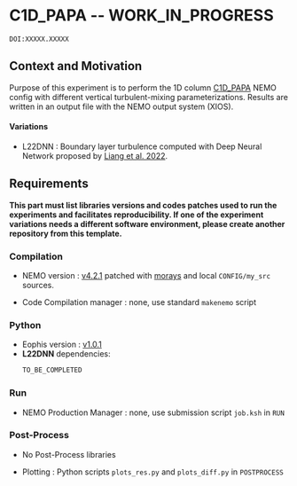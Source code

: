 # C1D_PAPA -- WORK_IN_PROGRESS

`DOI:XXXXX.XXXXX`

## Context and Motivation

Purpose of this experiment is to perform the 1D column [C1D_PAPA](https://doi.org/10.5194/gmd-8-69-2015) NEMO config with different vertical turbulent-mixing parameterizations. Results are written in an output file with the NEMO output system (XIOS).


#### Variations
- L22DNN : Boundary layer turbulence computed with Deep Neural Network proposed by [Liang et al. 2022](https://doi.org/10.1016/j.ocemod.2022.102059).


## Requirements

**This part must list libraries versions and codes patches used to run the experiments and facilitates reproducibility.
If one of the experiment variations needs a different software environment, please create another repository from this template.**

### Compilation

- NEMO version : [v4.2.1](https://forge.nemo-ocean.eu/nemo/nemo/-/releases/4.2.1) patched with [morays](https://github.com/morays-community/Patches-NEMO/tree/main/NEMO_v4.2.1) and local `CONFIG/my_src` sources.

- Code Compilation manager : none, use standard `makenemo` script


### Python

- Eophis version : [v1.0.1](https://github.com/alexis-barge/eophis/tree/v1.0.1)
- **L22DNN** dependencies:
  ```bash
  TO_BE_COMPLETED
  ```


### Run

- NEMO Production Manager : none, use submission script `job.ksh` in `RUN`


### Post-Process

- No Post-Process libraries

- Plotting : Python scripts `plots_res.py` and `plots_diff.py` in `POSTPROCESS`

